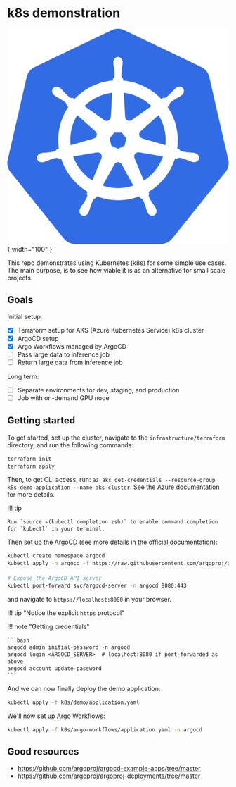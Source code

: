 # k8s demonstration

![k8s logo](./assets/k8s_logo.svg){ width="100" }

This repo demonstrates using Kubernetes (k8s) for some simple use cases.
The main purpose, is to see how viable it is as an alternative for small scale projects.

## Goals

Initial setup:

- [x] Terraform setup for AKS (Azure Kubernetes Service) k8s cluster
- [x] ArgoCD setup
- [x] Argo Workflows managed by ArgoCD
- [ ] Pass large data to inference job
- [ ] Return large data from inference job

Long term:

- [ ] Separate environments for dev, staging, and production
- [ ] Job with on-demand GPU node

## Getting started

To get started, set up the cluster, navigate to the `infrastructure/terraform` directory, and run the following commands:

```bash
terraform init
terraform apply
```

Then, to get CLI access, run: `az aks get-credentials --resource-group k8s-demo-application --name aks-cluster`.
See the [Azure documentation](https://learn.microsoft.com/en-us/azure/aks/learn/quick-kubernetes-deploy-cli) for more details.

!!! tip

    Run `source <(kubectl completion zsh)` to enable command completion for `kubectl` in your terminal.

Then set up the ArgoCD (see more details in [the official documentation](https://argo-cd.readthedocs.io/en/stable/getting_started/)):

```bash
kubectl create namespace argocd
kubectl apply -n argocd -f https://raw.githubusercontent.com/argoproj/argo-cd/stable/manifests/install.yaml

# Expose the ArgoCD API server
kubectl port-forward svc/argocd-server -n argocd 8080:443
```

and navigate to `https://localhost:8080` in your browser.

!!! tip "Notice the explicit `https` protocol"

!!! note "Getting credentials"

    ```bash
    argocd admin initial-password -n argocd
    argocd login <ARGOCD_SERVER>  # localhost:8080 if port-forwarded as above
    argocd account update-password
    ```

And we can now finally deploy the demo application:

```bash
kubectl apply -f k8s/demo/application.yaml
```

We'll now set up Argo Workflows:

```bash
kubectl apply -f k8s/argo-workflows/application.yaml -n argocd
```



## Good resources

- https://github.com/argoproj/argocd-example-apps/tree/master
- https://github.com/argoproj/argoproj-deployments/tree/master